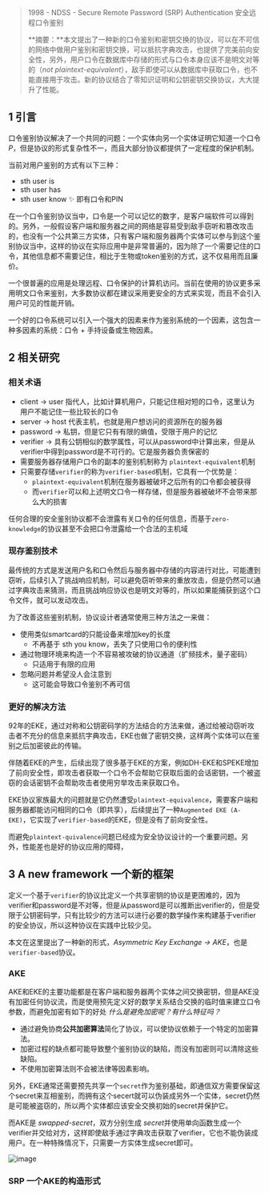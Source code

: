 > 1998 - NDSS - Secure Remote Password (SRP) Authentication 安全远程口令鉴别
>
> **摘要：**本文提出了一种新的口令鉴别和密钥交换的协议，可以在不可信的网络中做用户鉴别和密钥交换，可以抵抗字典攻击，也提供了完美前向安全性，另外，用户口令在数据库中存储的形式与口令本身应该不是明文对等的（*not plaintext-equivalent*），敌手即使可以从数据库中获取口令，也不能直接用于攻击。新的协议结合了零知识证明和公钥密钥交换协议，大大提升了性能。

## 1 引言

口令鉴别协议解决了一个共同的问题：一个实体向另一个实体证明它知道一个口令$P$，但是协议的形式复杂性不一，而且大部分协议都提供了一定程度的保护机制。

当前对用户鉴别的方式有以下三种：

- sth user is
- sth user has 
- sth user know ✨  即有口令和PIN

在一个口令鉴别协议当中，口令是一个可以记忆的数字，是客户端软件可以得到的。另外，一般假设客户端和服务器之间的网络是容易受到敌手窃听和篡改攻击的，也没有一个公共第三方实体，只有客户端和服务器两个实体可以参与到这个鉴别协议当中，这样的协议在实际应用中是非常普遍的，因为除了一个需要记住的口令，其他信息都不需要记住，相比于生物或token鉴别的方式，这不仅易用而且廉价。

一个很普遍的应用是处理远程、口令保护的计算机访问。当前在使用的协议更多采用明文口令来鉴别，大多数协议都在建议采用更安全的方式来实现，而且不会引入用户可见的性能开销。

一个好的口令系统可以引入一个强大的因素来作为鉴别系统的一个因素，这包含一种多因素的系统：口令 + 手持设备或生物因素。

## 2 相关研究

### 相关术语

- client → user  指代人，比如计算机用户，只能记住相对短的口令，这里认为用户不能记住一些比较长的口令
- server → host 代表主机，也就是用户想访问的资源所在的服务器
- password → 私钥，但是它只有有限的熵值，受限于用户的记忆
- verifier → 具有公钥相似的数学属性，可以从password中计算出来，但是从verifier中得到password是不可行的。它是服务器负责保密的
- 需要服务器存储用户口令的副本的鉴别机制称为 `plaintext-equivalent`机制
- 只需要存储`verifier`的称为`verifier-based`机制，它具有一个优势是：
	- `plaintext-equivalent`机制在服务器被破坏之后所有的口令都会被获得
	- 而`verifier`可以和上述明文口令一样存储，但是服务器被破坏不会带来那么大的损害

任何合理的安全鉴别协议都不会泄露有关口令的任何信息，而基于`zero-knowledge`的协议甚至不会把口令泄露给一个合法的主机域

### 现存鉴别技术

最传统的方式是发送用户名和口令然后与服务器中存储的内容进行对比，可能遭到窃听，后续引入了挑战响应机制，可以避免窃听带来的重放攻击，但是仍然可以通过字典攻击来猜测，而且挑战响应协议也是明文对等的，所以如果能捕获到这个口令文件，就可以发动攻击。

为了改善这些鉴别机制，协议设计者通常使用三种方法之一来做：

- 使用类似smartcard的只能设备来增加key的长度
	- 不再基于 sth you know，丢失了只使用口令的便利性
- 通过物理环境来构造一个不容易被攻破的协议通道（扩频技术，量子密码）
	- 只适用于有限的应用
- 忽略问题并希望没人会注意到
	- 这可能会导致口令鉴别不再可信

### 更好的解决方法

92年的EKE，通过对称和公钥密码学的方法结合的方法来做，通过给被动窃听攻击者不充分的信息来抵抗字典攻击，EKE也做了密钥交换，这样两个实体可以在鉴别之后加密彼此的传输。

伴随着EKE的产生，后续出现了很多基于EKE的方案，例如DH-EKE和SPEKE增加了前向安全性，即攻击者获取一个口令不会帮助它获取后面的会话密钥，一个被盗窃的会话密钥不会帮助攻击者使用穷举攻击来获取口令。

EKE协议家族最大的问题就是它仍然遭受`plaintext-equivalence`，需要客户端和服务器都能访问相同的口令（即共享），后续提出了一种`Augmented EKE (A-EKE)`，它实现了`verifier-based`的EKE，但是没有了前向安全性。

而避免`plaintext-quivalence`问题已经成为安全协议设计的一个重要问题。另外，性能差也是好的协议应用的障碍，

## 3 A new framework 一个新的框架

定义一个基于`verifier`的协议比定义一个共享密钥的协议是更困难的，因为verifier和password是不对等，但是从password是可以推断出verifier的，但是受限于公钥密码学，只有比较少的方法可以进行必要的数学操作来构建基于verifier的安全协议，所以这种协议在实践中比较少见。

本文在这里提出了一种新的形式，*Asymmetric Key Exchange → AKE*，也是`verifier-based`协议。

### AKE

AKE和EKE的主要功能都是在客户端和服务器两个实体之间交换密钥，但是AKE没有加密任何协议流，而是使用预先定义好的数学关系结合交换的临时值来建立口令参数，而避免加密有如下的好处 *什么是避免加密呢？有什么特征吗？*

- 通过避免协商**公共加密算法**简化了协议，可以使协议依赖于一个特定的加密算法。
- 加密过程的缺点都可能导致整个鉴别协议的缺陷，而没有加密则可以清除这些缺陷。
- 不使用加密算法则不会被法律等因素影响。

另外，EKE通常还需要预先共享一个`secret`作为鉴别基础，即通信双方需要保留这个secret来互相鉴别，而拥有这个secert就可以伪装成另外一个实体，secret仍然是可能被盗窃的，所以两个实体都应该安全交换初始的secret并保护它。

而AKE是 *swapped-secret*，双方分别生成 *secret*并使用单向函数生成一个verifier并交给对方，这样即使敌手通过字典攻击获取了verifier，它也不能伪装成用户。在一种特殊情况下，只需要一方实体生成secret即可。

![image](https://user-images.githubusercontent.com/40269368/156870294-98023296-8457-422a-8697-af6d690e3aa4.png)

### SRP 一个AKE的构造形式





